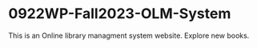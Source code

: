# 0922WP-Fall2023-OLM-System
This is an Online library managment system website. Explore new books.
